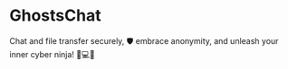 # GhostsChat
Chat and file transfer securely, 🛡️ embrace anonymity, and unleash your inner cyber ninja! 🥷💻💾 
